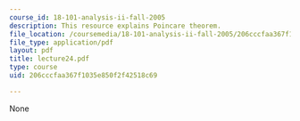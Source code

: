 ```yaml
---
course_id: 18-101-analysis-ii-fall-2005
description: This resource explains Poincare theorem.
file_location: /coursemedia/18-101-analysis-ii-fall-2005/206cccfaa367f1035e850f2f42518c69_lecture24.pdf
file_type: application/pdf
layout: pdf
title: lecture24.pdf
type: course
uid: 206cccfaa367f1035e850f2f42518c69

---
```

None